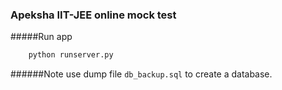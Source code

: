 ### Apeksha IIT-JEE online mock test

#####Run app
```py
	python runserver.py
```
######Note
use dump file `db_backup.sql` to create a database.

